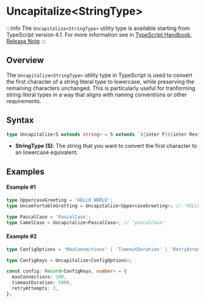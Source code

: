 # Uncapitalize\<StringType>

:::info
The `Uncapitalize<StringType>` utility type is available starting from TypeScript version 4.1. For more information see in [TypeScript Handbook](https://www.typescriptlang.org/docs/handbook/2/template-literal-types.html#uncapitalizestringtype), [Release Note](https://devblogs.microsoft.com/typescript/announcing-typescript-4-1/)
:::

## Overview

The `Uncapitalize<StringType>` utility type in TypeScript is used to convert the first character of a string literal type to lowercase, while preserving the remaining characters unchanged. This is particularly useful for tranforming string literal types in a way that aligns with naming conventions or other requirements.

## Syntax

```ts
type Uncapitalize<S extends string> = S extends `${inter F}${inter Rest}` ? `${Lowercase<F>}${Rest}` : S;
```

- **StringType (S)**: The string that you want to convert the first character to an lowercase equivalent.

## Examples

#### Example #1

```ts
type UppercaseGreeting = 'HELLO WORLD';
type UncomfortableGretting = Uncapitalize<UppercaseGreeting>; // 'hELLO WORLD'

type PascalCase = 'PascalCase';
type CamelCase = Uncapitalize<PascalCase>; // 'pascalCase'
```

#### Example #2

```ts
type ConfigOptions = 'MaxConnections' | 'TimeoutDuration' | 'RetryAttempts';

type ConfigKeys = Uncapitalize<ConfigOptions>;

const config: Record<ConfigKeys, number> = {
  maxConnections: 100,
  timeoutDuration: 5000,
  retryAttempts: 3,
};
```
